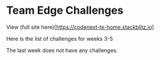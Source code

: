Team Edge Challenges
=================

View (full site here)[https://codenext-te-home.stackblitz.io]

Here is the list of challenges for weeks 3-5

The last week does not have any challenges.



